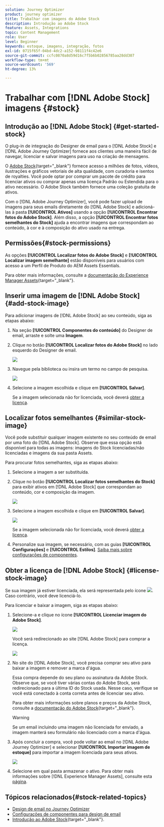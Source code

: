```yaml
---
solution: Journey Optimizer
product: journey optimizer
title: Trabalhar com imagens do Adobe Stock
description: Introdução ao Adobe Stock
feature: Assets, Integrations
topic: Content Management
role: User
level: Beginner
keywords: estoque, imagens, integração, fotos
exl-id: 0715f65f-04bd-4dc2-a152-98111f4c42e6
source-git-commit: ccfc0870a8d59d16c7f5b6b02856785aa28dd307
workflow-type: tm+mt
source-wordcount: '569'
ht-degree: 13%

---
```


# Trabalhar com [!DNL Adobe Stock] imagens {#stock}

## Introdução ao [!DNL Adobe Stock] {#get-started-stock}

O plug-in de integração do Designer de email para o [!DNL Adobe Stock] e [!DNL Adobe Journey Optimizer] fornece aos clientes uma maneira fácil de navegar, licenciar e salvar imagens para uso na criação de mensagens.

O [Adobe Stock](https://helpx.adobe.com/br/stock/get-started.html){target="_blank"} fornece acesso a milhões de fotos, vídeos, ilustrações e gráficos vetoriais de alta qualidade, com curadoria e isentos de royalties. Você pode optar por comprar um pacote de crédito para licenciar ativos ou comprar apenas uma licença Padrão ou Estendida para o ativo necessário. O Adobe Stock também fornece uma coleção gratuita de ativos.

Com o [!DNL Adobe Journey Optimizer], você pode fazer upload de imagens para seus emails diretamente do [!DNL Adobe Stock] e adicioná-las à pasta **[!UICONTROL Ativos]** usando a opção **[!UICONTROL Encontrar fotos do Adobe Stock]**. Além disso, a opção **[!UICONTROL Encontrar fotos semelhantes do Stock]** ajuda a encontrar imagens que correspondam ao conteúdo, à cor e à composição do ativo usado na entrega.

## Permissões{#stock-permissions}

As opções **[!UICONTROL Localizar fotos do Adobe Stock]** e **[!UICONTROL Localizar imagem semelhante]** estão disponíveis para usuários com acesso a um Perfil de Produto do AEM Assets Essentials.

Para obter mais informações, consulte a [documentação do Experience Manager Assets](https://experienceleague.adobe.com/docs/experience-manager-assets-essentials/help/get-started-admins/deploy-administer.html?lang=pt-BR#add-users-to-essentials){target="_blank"}.

## Inserir uma imagem de [!DNL Adobe Stock] {#add-stock-image}

Para adicionar imagens de [!DNL Adobe Stock] ao seu conteúdo, siga as etapas abaixo:

1. Na seção **[!UICONTROL Componentes do conteúdo]** do Designer de email, arraste e solte uma **Imagem**.

1. Clique no botão **[!UICONTROL Localizar fotos do Adobe Stock]** no lado esquerdo do Designer de email.

   ![](assets/stock-find-photos.png)

1. Navegue pela biblioteca ou insira um termo no campo de pesquisa.

   ![](assets/stock-select-from-lib.png)

1. Selecione a imagem escolhida e clique em **[!UICONTROL Salvar]**.

   Se a imagem selecionada não for licenciada, você deverá [obter a licença](#license-stock-image).

## Localizar fotos semelhantes {#similar-stock-image}

Você pode substituir qualquer imagem existente no seu conteúdo de email por uma foto do [!DNL Adobe Stock]. Observe que essa opção está disponível para todas as imagens: imagens do Stock licenciadas/não licenciadas e imagens da sua pasta Assets.

Para procurar fotos semelhantes, siga as etapas abaixo:

1. Selecione a imagem a ser substituída.
1. Clique no botão **[!UICONTROL Localizar fotos semelhantes do Stock]** para exibir ativos em [!DNL Adobe Stock] que correspondam ao conteúdo, cor e composição da imagem.

   ![](assets/stock-similar.png)

1. Selecione a imagem escolhida e clique em **[!UICONTROL Salvar]**.

   ![](assets/stock-similar-results.png)

   Se a imagem selecionada não for licenciada, você deverá [obter a licença](#license-stock-image).

1. Personalize sua imagem, se necessário, com as guias **[!UICONTROL Configurações]** e **[!UICONTROL Estilos]**. [Saiba mais sobre configurações de componentes](../email/content-components.md).

## Obter a licença de [!DNL Adobe Stock] {#license-stock-image}

Se sua imagem já estiver licenciada, ela será representada pelo ícone ![](assets/stock_10.png). Caso contrário, você deve licenciá-lo.

Para licenciar e baixar a imagem, siga as etapas abaixo:

1. Selecione-a e clique no ícone **[!UICONTROL Licenciar imagem do Adobe Stock]**.

   ![](assets/stock-license-icon.png)

   Você será redirecionado ao site [!DNL Adobe Stock] para comprar a licença.

   ![](assets/stock-license-photo.png)

1. No site do [!DNL Adobe Stock], você precisa comprar seu ativo para baixar a imagem e remover a marca d&#39;água.

   Essa compra depende do seu plano ou assinatura da Adobe Stock. Observe que, se você tiver várias contas do Adobe Stock, será redirecionado para a última ID do Stock usada. Nesse caso, verifique se você está conectado à conta correta antes de licenciar seu ativo.

   Para obter mais informações sobre planos e preços da Adobe Stock, consulte a [documentação do Adobe Stock](https://stock.adobe.com/plans){target="_blank"}.

   >[!WARNING]
   > Se um email incluindo uma imagem não licenciada for enviado, a imagem manterá seu formulário não licenciado com a marca d&#39;água.

1. Após concluir a compra, você pode voltar ao email no [!DNL Adobe Journey Optimizer] e selecionar **[!UICONTROL Importar imagem de estoque]** para importar a imagem licenciada para seus ativos.

   ![](assets/stock_6.png)

1. Selecione em qual pasta armazenar o ativo. Para obter mais informações sobre [!DNL Experience Manager Assets], consulte esta [página](assets.md#get-started-assets).

## Tópicos relacionados{#stock-related-topics}

* [Design de email no Journey Optimizer](../email/get-started-email-design.md)
* [Configurações de componentes para design de email](../email/content-components.md)
* [Introdução ao Adobe Stock](https://helpx.adobe.com/br/stock/get-started.html){target="_blank"}.

